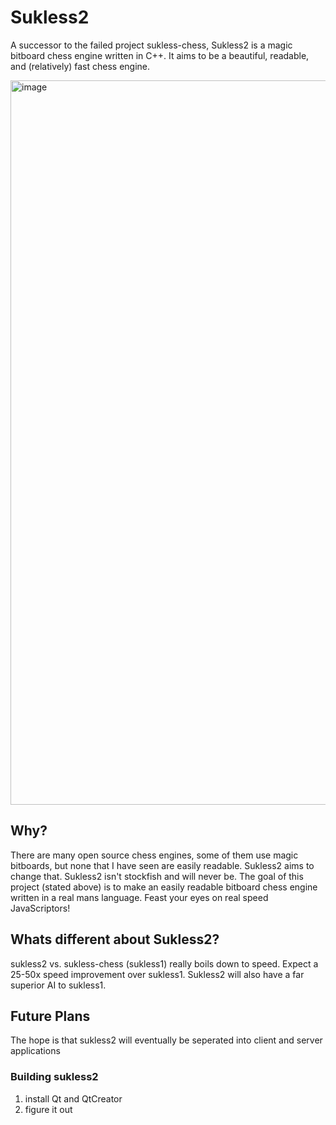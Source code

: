 # Sukless2
A successor to the failed project sukless-chess, Sukless2 is a magic bitboard chess engine
written in C++. It aims to be a beautiful, readable, and (relatively) fast chess engine.

<img width="1159" alt="image" src="https://github.com/DrSegMcFault/sukless2/assets/125482233/057dea82-3b2f-48a0-bfdd-d31cd28c053f">

## Why?
There are many open source chess engines, some of them use magic bitboards, but none that I 
have seen are easily readable. Sukless2 aims to change that. Sukless2 isn't stockfish and 
will never be. The goal of this project (stated above) is to make an easily readable bitboard
chess engine written in a real mans language. Feast your eyes on real speed JavaScriptors!

## Whats different about Sukless2?
sukless2 vs. sukless-chess (sukless1) really boils down to speed. Expect a 25-50x speed
improvement over sukless1. Sukless2 will also have a far superior AI to sukless1.

## Future Plans
The hope is that sukless2 will eventually be seperated into client and server
applications

### Building sukless2
1. install Qt and QtCreator
2. figure it out
